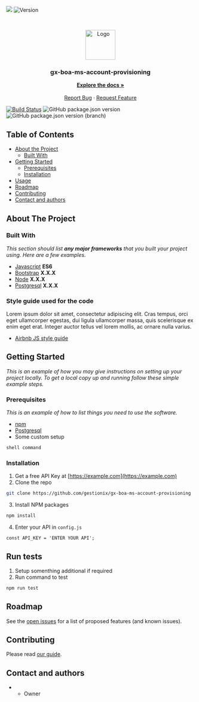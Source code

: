 ![](https://github.com/zahidferz/multistage/workflows/Version/badge.svg)
![Version](https://github.com/zahidferz/multistage/workflows/Version/badge.svg?event=project)

<br />
<p align="center">
  <a href="https://chain.inc">
    <img src="https://gestioniximagessg.blob.core.windows.net/documentacion/scuer.png" alt="Logo" width="80" height="80">
  </a>

  <h3 align="center">gx-boa-ms-account-provisioning</h3>

  <p align="center">
    <a href="https://gestionix.atlassian.net/wiki/spaces"><strong>Explore the docs »</strong></a>
    <br />
    <br />
    <a href="https://github.com/gestionix/REPO-NAME/issues">Report Bug</a>
    ·
    <a href="https://github.com/gestionix/REPO-NAME/issues">Request Feature</a>
  </p>
</p>

[![Build Status](https://dev.azure.com/gestionix-boa/gx-sandbox-pipeline/_apis/build/status/Reference-Multistage.yaml?branchName=develop)](https://dev.azure.com/gestionix-boa/gx-sandbox-pipeline/_build/latest?definitionId=202&branchName=develop) ![GitHub package.json version](https://img.shields.io/github/package-json/v/zahidferz/multistage) ![GitHub package.json version (branch)](https://img.shields.io/github/package-json/v/zahidferz/multistage/develop?color=purple)

## Table of Contents

* [About the Project](#about-the-project)
  * [Built With](#built-with)
* [Getting Started](#getting-started)
  * [Prerequisites](#prerequisites)
  * [Installation](#installation)
* [Usage](#usage)
* [Roadmap](#roadmap)
* [Contributing](#contributing)
* [Contact and authors](#contact-and-authors)

## About The Project


### Built With
*This section should list **any major frameworks** that you built your project using. Here are a few examples.*

* [Javascript](https://developer.mozilla.org/en-US/docs/Web/JavaScript) **ES6**
* [Bootstrap](https://getbootstrap.com) **X.X.X**
* [Node](https://nodejs.org/es/) **X.X.X**
* [Postgresql](https://www.postgresql.org/) **X.X.X**

### Style guide used for the code

Lorem ipsum dolor sit amet, consectetur adipiscing elit. Cras tempus, orci eget ullamcorper egestas, dui ligula ullamcorper massa, quis scelerisque ex enim eget erat. Integer auctor tellus vel lorem mollis, ac ornare nulla varius.

* [Airbnb JS style guide](https://github.com/airbnb/javascript)


## Getting Started

*This is an example of how you may give instructions on setting up your project locally.
To get a local copy up and running follow these simple example steps.*

### Prerequisites

*This is an example of how to list things you need to use the software.*

* [npm](https://www.npmjs.com/)
* [Postgresql](https://www.postgresql.org/)
* Some custom setup
```sh
shell command
```

### Installation

1. Get a free API Key at [https://example.com](https://example.com)
2. Clone the repo
```sh
git clone https://github.com/gestionix/gx-boa-ms-account-provisioning
```
3. Install NPM packages
```sh
npm install
```
4. Enter your API in `config.js`
```JS
const API_KEY = 'ENTER YOUR API';
```

## Run tests

1. Setup somenthing additional if required
2. Run command to test
```sh
npm run test
```

## Roadmap

See the [open issues](https://gestionixpm.atlassian.net/jira) for a list of proposed features (and known issues).

## Contributing

Please read [our guide](https://github.com/gestionix/gx-docs/blob/master/standars/git_flow_and_git_guidelines.md).

## Contact and authors

  -  - Owner
